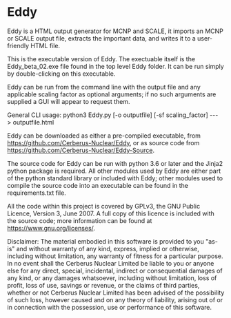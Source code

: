 # Eddy

Eddy is a HTML output generator for MCNP and SCALE, it imports an MCNP or SCALE output file, extracts the important data, and writes it to a user-friendly HTML file.

This is the executable version of Eddy. The exectuable itself is the Eddy_beta_02.exe file found in the top level Eddy folder. It can be run simply by double-clicking on this executable.

Eddy can be run from the command line with the output file and any applicable scaling factor as optional arguments; if no such arguments are supplied a GUI will appear to request them.

General CLI usage: python3 Eddy.py [-o outputfile] [-sf scaling_factor] ---> outputfile.html

Eddy can be downloaded as either a pre-compiled executable, from <https://github.com/Cerberus-Nuclear/Eddy>,
or as source code from <https://github.com/Cerberus-Nuclear/Eddy-Source>.

The source code for Eddy can be run with python 3.6 or later and the Jinja2 python 
package is required. All other modules used by Eddy are either part of the python standard library or included with Eddy; other modules used 
to compile the source code into an executable can be found in the requirements.txt file.

All the code within this project is covered by GPLv3, the GNU Public Licence, Version 3, June 2007. A full copy of this licence is included with the source code; more information can be found at https://www.gnu.org/licenses/.

Disclaimer: The material embodied in this software is provided to you "as-is" and without warranty of any kind, express, implied or otherwise, including without limitation, any warranty of fitness for a particular purpose. In no event shall the Cerberus Nuclear Limited be liable to you or anyone else for any direct, special, incidental, indirect or consequential damages of any kind, or any damages whatsoever, including without limitation, loss of profit, loss of use, savings or revenue, or the claims of third parties, whether or not Cerberus Nuclear Limited has been advised of the possibility of such loss, however caused and on any theory of liability, arising out of or in connection with the possession, use or performance of this software.
